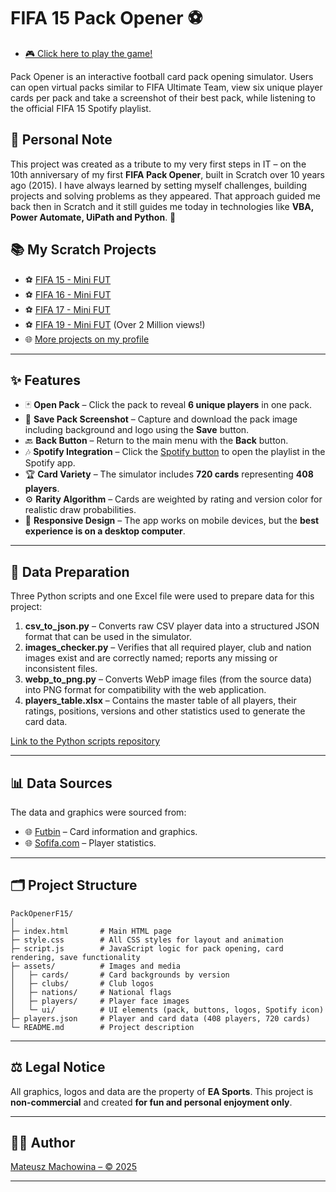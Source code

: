 # FIFA 15 Pack Opener ⚽

- [🎮 Click here to play the game!](https://mateuszmachowina.github.io/PackOpenerF15/)

Pack Opener is an interactive football card pack opening simulator. Users can open virtual packs similar to FIFA Ultimate Team, view six unique player cards per pack and take a screenshot of their best pack, while listening to the official FIFA 15 Spotify playlist.  

## 🎉 Personal Note  

This project was created as a tribute to my very first steps in IT – on the 10th anniversary of my first **FIFA Pack Opener**, built in Scratch over 10 years ago (2015).
I have always learned by setting myself challenges, building projects and solving problems as they appeared. That approach guided me back then in Scratch and it still guides me today in technologies like **VBA, Power Automate, UiPath and Python**. 🚀 

## 📚 My Scratch Projects

- ⚽ [FIFA 15 - Mini FUT](https://scratch.mit.edu/projects/75730628/)
- ⚽ [FIFA 16 - Mini FUT](https://scratch.mit.edu/projects/251721395/)
- ⚽ [FIFA 17 - Mini FUT](https://scratch.mit.edu/projects/134293944/)
- ⚽ [FIFA 19 - Mini FUT](https://scratch.mit.edu/projects/68231368/) (Over 2 Million views!)
- 🌐 [More projects on my profile](https://scratch.mit.edu/users/Maszek/)

---

## ✨ Features

- 🃏 **Open Pack** – Click the pack to reveal **6 unique players** in one pack.  
- 💾 **Save Pack Screenshot** – Capture and download the pack image including background and logo using the **Save** button.  
- 🔙 **Back Button** – Return to the main menu with the **Back** button.  
- 🎶 **Spotify Integration** – Click the [Spotify button](https://open.spotify.com/playlist/00i82lDzMDdiHWNjrIGAyw?utm_source=generator) to open the playlist in the Spotify app.  
- 🏆 **Card Variety** – The simulator includes **720 cards** representing **408 players**.  
- ⚙️ **Rarity Algorithm** – Cards are weighted by rating and version color for realistic draw probabilities.
- 📱 **Responsive Design** – The app works on mobile devices, but the **best experience is on a desktop computer**.

---

## 🐍 Data Preparation

Three Python scripts and one Excel file were used to prepare data for this project:

1. **csv_to_json.py** – Converts raw CSV player data into a structured JSON format that can be used in the simulator.  
2. **images_checker.py** – Verifies that all required player, club and nation images exist and are correctly named; reports any missing or inconsistent files.  
3. **webp_to_png.py** – Converts WebP image files (from the source data) into PNG format for compatibility with the web application.  
4. **players_table.xlsx** – Contains the master table of all players, their ratings, positions, versions and other statistics used to generate the card data.



[Link to the Python scripts repository]([https://github.com/MateuszMachowina](https://github.com/MateuszMachowina/python-apps/tree/main/Tools%20for%20PackOpenerF15))  

---

## 📊 Data Sources

The data and graphics were sourced from:  

- 🌐 [Futbin](https://www.futbin.com/15/players) – Card information and graphics.  
- 🌐 [Sofifa.com](https://sofifa.com/players) – Player statistics.

---

## 🗂️ Project Structure

```
PackOpenerF15/
│
├─ index.html       # Main HTML page
├─ style.css        # All CSS styles for layout and animation
├─ script.js        # JavaScript logic for pack opening, card rendering, save functionality
├─ assets/          # Images and media
│   ├─ cards/       # Card backgrounds by version
│   ├─ clubs/       # Club logos
│   ├─ nations/     # National flags
│   ├─ players/     # Player face images
│   └─ ui/          # UI elements (pack, buttons, logos, Spotify icon)
├─ players.json     # Player and card data (408 players, 720 cards)
└─ README.md        # Project description
```

---

## ⚖️ Legal Notice

All graphics, logos and data are the property of **EA Sports**. This project is **non-commercial** and created **for fun and personal enjoyment only**.  

---

## 👨‍💻 Author

[Mateusz Machowina – © 2025](https://github.com/MateuszMachowina)  

---


